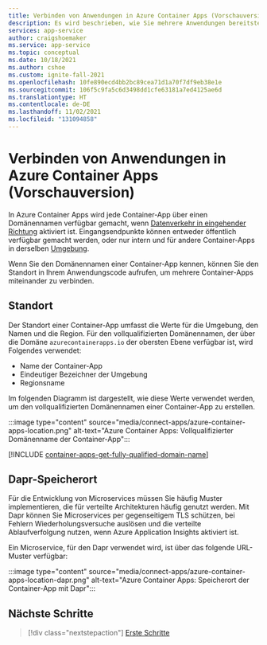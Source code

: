 ```yaml
---
title: Verbinden von Anwendungen in Azure Container Apps (Vorschauversion)
description: Es wird beschrieben, wie Sie mehrere Anwendungen bereitstellen, die in Azure Container Apps miteinander kommunizieren.
services: app-service
author: craigshoemaker
ms.service: app-service
ms.topic: conceptual
ms.date: 10/18/2021
ms.author: cshoe
ms.custom: ignite-fall-2021
ms.openlocfilehash: 10fe890ecd4bb2bc89cea71d1a70f7df9eb38e1e
ms.sourcegitcommit: 106f5c9fa5c6d3498dd1cfe63181a7ed4125ae6d
ms.translationtype: HT
ms.contentlocale: de-DE
ms.lasthandoff: 11/02/2021
ms.locfileid: "131094858"
---
```

# <a name="connect-applications-in-azure-container-apps-preview"></a>Verbinden von Anwendungen in Azure Container Apps (Vorschauversion)

In Azure Container Apps wird jede Container-App über einen Domänennamen verfügbar gemacht, wenn [Datenverkehr in eingehender Richtung](ingress.md) aktiviert ist. Eingangsendpunkte können entweder öffentlich verfügbar gemacht werden, oder nur intern und für andere Container-Apps in derselben [Umgebung](environment.md).

Wenn Sie den Domänennamen einer Container-App kennen, können Sie den Standort in Ihrem Anwendungscode aufrufen, um mehrere Container-Apps miteinander zu verbinden.

## <a name="location"></a>Standort

Der Standort einer Container-App umfasst die Werte für die Umgebung, den Namen und die Region. Für den vollqualifizierten Domänennamen, der über die Domäne `azurecontainerapps.io` der obersten Ebene verfügbar ist, wird Folgendes verwendet:

- Name der Container-App
- Eindeutiger Bezeichner der Umgebung
- Regionsname

Im folgenden Diagramm ist dargestellt, wie diese Werte verwendet werden, um den vollqualifizierten Domänennamen einer Container-App zu erstellen.

:::image type="content" source="media/connect-apps/azure-container-apps-location.png" alt-text="Azure Container Apps: Vollqualifizierter Domänenname der Container-App":::

[!INCLUDE [container-apps-get-fully-qualified-domain-name](../../includes/container-apps-get-fully-qualified-domain-name.md)]

## <a name="dapr-location"></a>Dapr-Speicherort

Für die Entwicklung von Microservices müssen Sie häufig Muster implementieren, die für verteilte Architekturen häufig genutzt werden. Mit Dapr können Sie Microservices per gegenseitigem TLS schützen, bei Fehlern Wiederholungsversuche auslösen und die verteilte Ablaufverfolgung nutzen, wenn Azure Application Insights aktiviert ist.

Ein Microservice, für den Dapr verwendet wird, ist über das folgende URL-Muster verfügbar:

:::image type="content" source="media/connect-apps/azure-container-apps-location-dapr.png" alt-text="Azure Container Apps: Speicherort der Container-App mit Dapr":::

## <a name="next-steps"></a>Nächste Schritte

> [!div class="nextstepaction"]
> [Erste Schritte](get-started.md)
